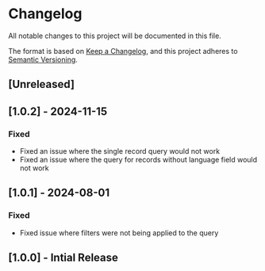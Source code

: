 # Changelog

All notable changes to this project will be documented in this file.

The format is based on [Keep a Changelog](https://keepachangelog.com/en/1.0.0/),
and this project adheres to [Semantic Versioning](https://semver.org/spec/v2.0.0.html).

## [Unreleased]

## [1.0.2] - 2024-11-15

### Fixed
- Fixed an issue where the single record query would not work
- Fixed an issue where the query for records without language field would not work

## [1.0.1] - 2024-08-01

### Fixed
- Fixed issue where filters were not being applied to the query


## [1.0.0] - Intial Release
